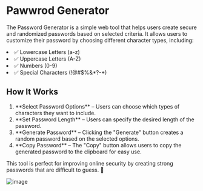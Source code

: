# Pawwrod Generator

The Password Generator is a simple web tool that helps users create secure and randomized passwords based on selected criteria. It allows users to customize their password by choosing different character types, including:

<li>✅ Lowercase Letters (a-z)</li>
<li>✅ Uppercase Letters (A-Z)</li>
<li>✅ Numbers (0-9)</li>
<li>✅ Special Characters (!@#$%&*?-+)</li>

<h2>How It Works</h2>
  <ol>
<li>**Select Password Options** – Users can choose which types of characters they want to include.</li>
<li>**Set Password Length** – Users can specify the desired length of the password.</li>
<li>**Generate Password** – Clicking the "Generate" button creates a random password based on the selected options.</li>
<li>**Copy Password** – The "Copy" button allows users to copy the generated password to the clipboard for easy use.</li>
</ol>

This tool is perfect for improving online security by creating strong passwords that are difficult to guess. 🚀

![image](https://github.com/user-attachments/assets/abbccec2-a872-4fdd-b872-c13631c3be45)

